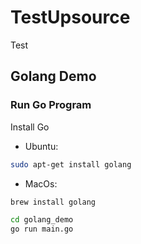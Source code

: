# TestUpsource
Test

## Golang Demo

### Run Go Program

Install Go

- Ubuntu:

```bash
sudo apt-get install golang
```

- MacOs:

```sh
brew install golang
```

```sh
cd golang_demo
go run main.go
```
